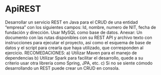 # ApiREST
Desarrollar un servicio REST en Java para el CRUD de una entidad “empresa” con los siguientes campos: Id, nombre, numero de NIT, fecha de fundación y dirección. Usar MySQL como base de datos. Anexar: Un documento con las rutas disponibles con su REST API y archivo texto con instrucciones para ejecutar el proyecto, así como el esquema de base de datos y el script para crearla que haya utilizado, que corresponden al ejercicio. RECOMEDACIONES: a) Utilizar Maven para el manejo de dependencias b) Utilizar Spark para facilitar el desarrollo, quede a su criterio usar otra librería como Spring, JPA, etc. c) Si no se siente cómodo desarrollando un REST puede crear un CRUD en consola.
